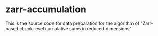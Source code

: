 # zarr-accumulation
This is the source code for data preparation for the algorithm of "Zarr-based chunk-level cumulative sums in reduced dimensions"
